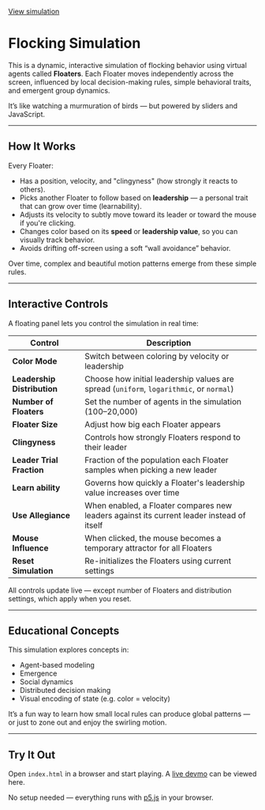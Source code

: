[View simulation](https://mayankles.github.io/flocking-js/)

# Flocking Simulation

This is a dynamic, interactive simulation of flocking behavior using virtual agents called **Floaters**. Each Floater moves independently across the screen, influenced by local decision-making rules, simple behavioral traits, and emergent group dynamics.

It’s like watching a murmuration of birds — but powered by sliders and JavaScript.

---

## How It Works

Every Floater:
- Has a position, velocity, and "clingyness" (how strongly it reacts to others).
- Picks another Floater to follow based on **leadership** — a personal trait that can grow over time (learnability).
- Adjusts its velocity to subtly move toward its leader or toward the mouse if you're clicking.
- Changes color based on its **speed** or **leadership value**, so you can visually track behavior.
- Avoids drifting off-screen using a soft “wall avoidance” behavior.

Over time, complex and beautiful motion patterns emerge from these simple rules.

---

## Interactive Controls

A floating panel lets you control the simulation in real time:

| Control                 | Description |
|------------------------|-------------|
| **Color Mode**         | Switch between coloring by velocity or leadership |
| **Leadership Distribution** | Choose how initial leadership values are spread (`uniform`, `logarithmic`, or `normal`) |
| **Number of Floaters** | Set the number of agents in the simulation (100–20,000) |
| **Floater Size**       | Adjust how big each Floater appears |
| **Clingyness**         | Controls how strongly Floaters respond to their leader |
| **Leader Trial Fraction** | Fraction of the population each Floater samples when picking a new leader |
| **Learn ability**      | Governs how quickly a Floater's leadership value increases over time |
| **Use Allegiance**     | When enabled, a Floater compares new leaders against its current leader instead of itself |
| **Mouse Influence**    | When clicked, the mouse becomes a temporary attractor for all Floaters |
| **Reset Simulation**   | Re-initializes the Floaters using current settings |

All controls update live — except number of Floaters and distribution settings, which apply when you reset.

---

## Educational Concepts

This simulation explores concepts in:
- Agent-based modeling
- Emergence
- Social dynamics
- Distributed decision making
- Visual encoding of state (e.g. color = velocity)

It’s a fun way to learn how small local rules can produce global patterns — or just to zone out and enjoy the swirling motion.

---

## Try It Out

Open `index.html` in a browser and start playing.  A [live devmo](https://mayankles.github.io/flocking-js/) can be viewed here.

No setup needed — everything runs with [p5.js](https://p5js.org/) in your browser.
